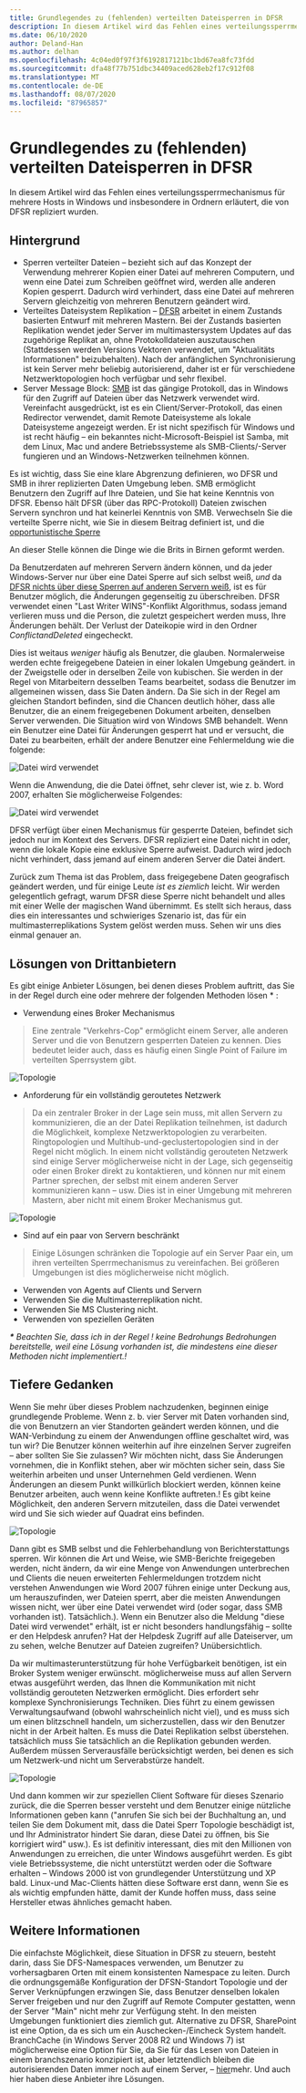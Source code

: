 ```yaml
---
title: Grundlegendes zu (fehlenden) verteilten Dateisperren in DFSR
description: In diesem Artikel wird das Fehlen eines verteilungssperrmechanismus für mehrere Hosts in Windows und insbesondere in Ordnern erläutert, die von DFSR repliziert wurden.
ms.date: 06/10/2020
author: Deland-Han
ms.author: delhan
ms.openlocfilehash: 4c04ed0f97f3f6192817121bc1bd67ea8fc73fdd
ms.sourcegitcommit: dfa48f77b751dbc34409aced628eb2f17c912f08
ms.translationtype: MT
ms.contentlocale: de-DE
ms.lasthandoff: 08/07/2020
ms.locfileid: "87965857"
---
```

# <a name="understanding-the-lack-of-distributed-file-locking-in-dfsr"></a>Grundlegendes zu (fehlenden) verteilten Dateisperren in DFSR

In diesem Artikel wird das Fehlen eines verteilungssperrmechanismus für mehrere Hosts in Windows und insbesondere in Ordnern erläutert, die von DFSR repliziert wurden.

## <a name="some-background"></a>Hintergrund

  - Sperren verteilter Dateien – bezieht sich auf das Konzept der Verwendung mehrerer Kopien einer Datei auf mehreren Computern, und wenn eine Datei zum Schreiben geöffnet wird, werden alle anderen Kopien gesperrt. Dadurch wird verhindert, dass eine Datei auf mehreren Servern gleichzeitig von mehreren Benutzern geändert wird.
  - Verteiltes Dateisystem Replikation – [DFSR](/previous-versions/windows/desktop/dfsr/distributed-file-system-replication--dfsr-) arbeitet in einem Zustands basierten Entwurf mit mehreren Mastern. Bei der Zustands basierten Replikation wendet jeder Server im multimastersystem Updates auf das zugehörige Replikat an, ohne Protokolldateien auszutauschen (Stattdessen werden Versions Vektoren verwendet, um "Aktualitäts Informationen" beizubehalten). Nach der anfänglichen Synchronisierung ist kein Server mehr beliebig autorisierend, daher ist er für verschiedene Netzwerktopologien hoch verfügbar und sehr flexibel.
  - Server Message Block: [SMB](/openspecs/windows_protocols/ms-smb/f210069c-7086-4dc2-885e-861d837df688) ist das gängige Protokoll, das in Windows für den Zugriff auf Dateien über das Netzwerk verwendet wird. Vereinfacht ausgedrückt, ist es ein Client/Server-Protokoll, das einen Redirector verwendet, damit Remote Dateisysteme als lokale Dateisysteme angezeigt werden. Er ist nicht spezifisch für Windows und ist recht häufig – ein bekanntes nicht-Microsoft-Beispiel ist Samba, mit dem Linux, Mac und andere Betriebssysteme als SMB-Clients/-Server fungieren und an Windows-Netzwerken teilnehmen können.


Es ist wichtig, dass Sie eine klare Abgrenzung definieren, wo DFSR und SMB in ihrer replizierten Daten Umgebung leben. SMB ermöglicht Benutzern den Zugriff auf Ihre Dateien, und Sie hat keine Kenntnis von DFSR. Ebenso hält DFSR (über das RPC-Protokoll) Dateien zwischen Servern synchron und hat keinerlei Kenntnis von SMB. Verwechseln Sie die verteilte Sperre nicht, wie Sie in diesem Beitrag definiert ist, und die [opportunistische Sperre](/windows/win32/fileio/opportunistic-locks)

An dieser Stelle können die Dinge wie die Brits in Birnen geformt werden.

Da Benutzerdaten auf mehreren Servern ändern können, und da jeder Windows-Server nur über eine Datei Sperre auf sich selbst weiß, *und* da [DFSR nichts über diese Sperren auf anderen Servern weiß](/previous-versions/windows/it-pro/windows-server-2003/cc773238(v=ws.10)), ist es für Benutzer möglich, die Änderungen gegenseitig zu überschreiben. DFSR verwendet einen "Last Writer WINS"-Konflikt Algorithmus, sodass jemand verlieren muss und die Person, die zuletzt gespeichert werden muss, Ihre Änderungen behält. Der Verlust der Dateikopie wird in den Ordner *ConflictandDeleted* eingecheckt.

Dies ist weitaus *weniger* häufig als Benutzer, die glauben. Normalerweise werden echte freigegebene Dateien in einer lokalen Umgebung geändert. in der Zweigstelle oder in derselben Zeile von kubischen. Sie werden in der Regel von Mitarbeitern desselben Teams bearbeitet, sodass die Benutzer im allgemeinen wissen, dass Sie Daten ändern. Da Sie sich in der Regel am gleichen Standort befinden, sind die Chancen deutlich höher, dass alle Benutzer, die an einem freigegebenen Dokument arbeiten, denselben Server verwenden. Die Situation wird von Windows SMB behandelt. Wenn ein Benutzer eine Datei für Änderungen gesperrt hat und er versucht, die Datei zu bearbeiten, erhält der andere Benutzer eine Fehlermeldung wie die folgende:

![Datei wird verwendet](./media/understanding-the-lack-of-distributed-file-locking-in-dfsr/1.jpg)

Wenn die Anwendung, die die Datei öffnet, sehr clever ist, wie z. b. Word 2007, erhalten Sie möglicherweise Folgendes:

![Datei wird verwendet](./media/understanding-the-lack-of-distributed-file-locking-in-dfsr/2.jpg)

DFSR verfügt über einen Mechanismus für gesperrte Dateien, befindet sich jedoch nur im Kontext des Servers. DFSR repliziert eine Datei nicht in oder, wenn die lokale Kopie eine exklusive Sperre aufweist. Dadurch wird jedoch nicht verhindert, dass jemand auf einem anderen Server die Datei ändert.

Zurück zum Thema ist das Problem, dass freigegebene Daten geografisch geändert werden, und für einige Leute *ist es ziemlich* leicht. Wir werden gelegentlich gefragt, warum DFSR diese Sperre nicht behandelt und alles mit einer Welle der magischen Wand übernimmt. Es stellt sich heraus, dass dies ein interessantes und schwieriges Szenario ist, das für ein multimasterreplikations System gelöst werden muss. Sehen wir uns dies einmal genauer an.

## <a name="third-party-solutions"></a>Lösungen von Drittanbietern

Es gibt einige Anbieter Lösungen, bei denen dieses Problem auftritt, das Sie in der Regel durch eine oder mehrere der folgenden Methoden lösen \* :

  - Verwendung eines Broker Mechanismus

> Eine zentrale "Verkehrs-Cop" ermöglicht einem Server, alle anderen Server und die von Benutzern gesperrten Dateien zu kennen. Dies bedeutet leider auch, dass es häufig einen Single Point of Failure im verteilten Sperrsystem gibt.

![Topologie](./media/understanding-the-lack-of-distributed-file-locking-in-dfsr/3.png)

  - Anforderung für ein vollständig geroutetes Netzwerk

> Da ein zentraler Broker in der Lage sein muss, mit allen Servern zu kommunizieren, die an der Datei Replikation teilnehmen, ist dadurch die Möglichkeit, komplexe Netzwerktopologien zu verarbeiten. Ringtopologien und Multihub-und-geclustertopologien sind in der Regel nicht möglich. In einem nicht vollständig gerouteten Netzwerk sind einige Server möglicherweise nicht in der Lage, sich gegenseitig oder einen Broker direkt zu kontaktieren, und können nur mit einem Partner sprechen, der selbst mit einem anderen Server kommunizieren kann – usw. Dies ist in einer Umgebung mit mehreren Mastern, aber nicht mit einem Broker Mechanismus gut.

![Topologie](./media/understanding-the-lack-of-distributed-file-locking-in-dfsr/4.png)

  - Sind auf ein paar von Servern beschränkt

> Einige Lösungen schränken die Topologie auf ein Server Paar ein, um ihren verteilten Sperrmechanismus zu vereinfachen. Bei größeren Umgebungen ist dies möglicherweise nicht möglich.

  - Verwenden von Agents auf Clients und Servern
  - Verwenden Sie die Multimasterreplikation nicht.
  - Verwenden Sie MS Clustering nicht.
  - Verwenden von speziellen Geräten


***\*** Beachten Sie, dass ich in der Regel \! keine Bedrohungs Bedrohungen bereitstelle, weil eine Lösung vorhanden ist, die mindestens eine dieser Methoden nicht implementiert.\!*

## <a name="deeper-thoughts"></a>Tiefere Gedanken

Wenn Sie mehr über dieses Problem nachzudenken, beginnen einige grundlegende Probleme. Wenn z. b. vier Server mit Daten vorhanden sind, die von Benutzern an vier Standorten geändert werden können, und die WAN-Verbindung zu einem der Anwendungen offline geschaltet wird, was tun wir? Die Benutzer können weiterhin auf ihre einzelnen Server zugreifen – aber sollten Sie Sie zulassen? Wir möchten nicht, dass Sie Änderungen vornehmen, die in Konflikt stehen, aber wir möchten sicher sein, dass Sie weiterhin arbeiten und unser Unternehmen Geld verdienen. Wenn Änderungen an diesem Punkt willkürlich blockiert werden, können keine Benutzer arbeiten, auch wenn keine Konflikte auftreten.\! Es gibt keine Möglichkeit, den anderen Servern mitzuteilen, dass die Datei verwendet wird und Sie sich wieder auf Quadrat eins befinden.

![Topologie](./media/understanding-the-lack-of-distributed-file-locking-in-dfsr/5.png)

Dann gibt es SMB selbst und die Fehlerbehandlung von Berichterstattungs sperren. Wir können die Art und Weise, wie SMB-Berichte freigegeben werden, nicht ändern, da wir eine Menge von Anwendungen unterbrechen und Clients die neuen erweiterten Fehlermeldungen trotzdem nicht verstehen Anwendungen wie Word 2007 führen einige unter Deckung aus, um herauszufinden, wer Dateien sperrt, aber die meisten Anwendungen wissen nicht, wer über eine Datei verwendet wird (oder sogar, dass SMB vorhanden ist). Tatsächlich.). Wenn ein Benutzer also die Meldung "diese Datei wird verwendet" erhält, ist er nicht besonders handlungsfähig – sollte er den Helpdesk anrufen? Hat der Helpdesk Zugriff auf alle Dateiserver, um zu sehen, welche Benutzer auf Dateien zugreifen? Unübersichtlich.

Da wir multimasterunterstützung für hohe Verfügbarkeit benötigen, ist ein Broker System weniger erwünscht. möglicherweise muss auf allen Servern etwas ausgeführt werden, das Ihnen die Kommunikation mit nicht vollständig gerouteten Netzwerken ermöglicht. Dies erfordert sehr komplexe Synchronisierungs Techniken. Dies führt zu einem gewissen Verwaltungsaufwand (obwohl wahrscheinlich nicht viel), und es muss sich um einen blitzschnell handeln, um sicherzustellen, dass wir den Benutzer nicht in der Arbeit halten. Es muss die Datei Replikation selbst überstehen. tatsächlich muss Sie tatsächlich an die Replikation gebunden werden. Außerdem müssen Serverausfälle berücksichtigt werden, bei denen es sich um Netzwerk-und nicht um Serverabstürze handelt.

![Topologie](./media/understanding-the-lack-of-distributed-file-locking-in-dfsr/6.png)

Und dann kommen wir zur speziellen Client Software für dieses Szenario zurück, die die Sperren besser versteht und dem Benutzer einige nützliche Informationen geben kann ("anrufen Sie sich bei der Buchhaltung an, und teilen Sie dem Dokument mit, dass die Datei Sperr Topologie beschädigt ist, und Ihr Administrator hindert Sie daran, diese Datei zu öffnen, bis Sie korrigiert wird" usw.). Es ist definitiv interessant, dies mit den Millionen von Anwendungen zu erreichen, die unter Windows ausgeführt werden. Es gibt viele Betriebssysteme, die nicht unterstützt werden oder die Software erhalten – Windows 2000 ist von grundlegender Unterstützung und XP bald. Linux-und Mac-Clients hätten diese Software erst dann, wenn Sie es als wichtig empfunden hätte, damit der Kunde hoffen muss, dass seine Hersteller etwas ähnliches gemacht haben.

## <a name="more-inforamtion"></a>Weitere Informationen

Die einfachste Möglichkeit, diese Situation in DFSR zu steuern, besteht darin, dass Sie DFS-Namespaces verwenden, um Benutzer zu vorhersagbaren Orten mit einem konsistenten Namespace zu leiten. Durch die ordnungsgemäße Konfiguration der DFSN-Standort Topologie und der Server Verknüpfungen erzwingen Sie, dass Benutzer denselben lokalen Server freigeben und nur den Zugriff auf Remote Computer gestatten, wenn der Server "Main" nicht mehr zur Verfügung steht. In den meisten Umgebungen funktioniert dies ziemlich gut. Alternative zu DFSR, SharePoint ist eine Option, da es sich um ein Auschecken-/Eincheck System handelt. BranchCache (in Windows Server 2008 R2 und Windows 7) ist möglicherweise eine Option für Sie, da Sie für das Lesen von Dateien in einem branchszenario konzipiert ist, aber letztendlich bleiben die autorisierenden Daten immer noch auf einem Server, – [hier](/previous-versions/windows/it-pro/windows-server-2012-R2-and-2012/jj127252(v=ws.11))mehr. Und auch hier haben diese Anbieter ihre Lösungen.

